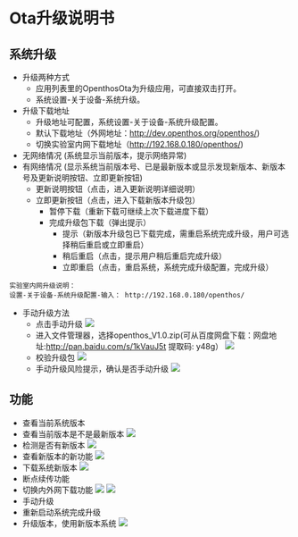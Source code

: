 # Ota升级说明书
## 系统升级
   - 升级两种方式
      - 应用列表里的OpenthosOta为升级应用，可直接双击打开。
      - 系统设置-关于设备-系统升级。
   - 升级下载地址
      - 升级地址可配置，系统设置-关于设备-系统升级配置。
      - 默认下载地址（外网地址：http://dev.openthos.org/openthos/)
      - 切换实验室内网下载地址（http://192.168.0.180/openthos/)
   - 无网络情况 (系统显示当前版本，提示网络异常)
   - 有网络情况 (显示系统当前版本号、已是最新版本或显示发现新版本、新版本号及更新说明按钮、立即更新按钮)
      - 更新说明按钮（点击，进入更新说明详细说明）
      - 立即更新按钮（点击，进入下载新版本升级包）
         - 暂停下载（重新下载可继续上次下载进度下载）
         - 完成升级包下载（弹出提示）
           - 提示（新版本升级包已下载完成，需重启系统完成升级，用户可选择稍后重启或立即重启）
           - 稍后重启（点击，提示用户稍后重启完成升级）
           - 立即重启（点击，重启系统，系统完成升级配置，完成升级）
```
实验室内网升级说明：
设置-关于设备-系统升级配置-输入： http://192.168.0.180/openthos/
```     
   - 手动升级方法
      - 点击手动升级
![](pic/xitongshezhi/mupdate.png)
      - 进入文件管理器，选择openthos_V1.0.zip(可从百度网盘下载：网盘地址:http://pan.baidu.com/s/1kVauJ5t 提取码: y48g）
![](pic/xitongshezhi/mupdate1.png)
      - 校验升级包
![](pic/xitongshezhi/mupdate2.png)
      - 手动升级风险提示，确认是否手动升级
![](pic/xitongshezhi/mupdate3.png)     

## 功能  
- 查看当前系统版本
- 查看当前版本是不是最新版本
![](pic/shengji/shengji_banbenhao.png)
- 检测是否有新版本
![](pic/shengji/Screenshot_2017-03-14-15-08-13.png)
- 查看新版本的新功能
![](pic/shengji/Screenshot_2017-03-14-15-08-20.png)
- 下载系统新版本
![](pic/shengji/Screenshot_2017-03-14-15-08-30.png)
- 断点续传功能
- 切换内外网下载功能
![](pic/shengji/tmp_4267-Screenshot_2017-03-14-15-15-5738969218.png)
![](pic/shengji/tmp_4267-ota005-1398370391.png)
- 手动升级
- 重新启动系统完成升级
- 升级版本，使用新版本系统
![](pic/shengji/Screenshot_2017-03-14-15-08-38.png)

